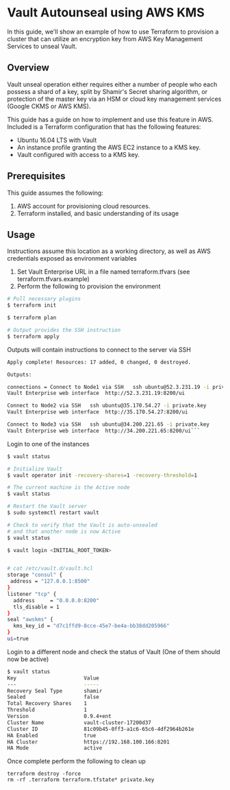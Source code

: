 # Vault Autounseal using AWS KMS

In this guide, we'll show an example of how to use Terraform to provision a cluster that can utilize an encryption key from AWS Key Management Services to unseal Vault.

## Overview
Vault unseal operation either requires either a number of people who each possess a shard of a key, split by Shamir's Secret sharing algorithm, or protection of the master key via an HSM or cloud key management services (Google CKMS or AWS KMS).

This guide has a guide on how to implement and use this feature in AWS. Included is a Terraform configuration that has the following features:
* Ubuntu 16.04 LTS with Vault
* An instance profile granting the AWS EC2 instance to a KMS key.
* Vault configured with access to a KMS key.


## Prerequisites

This guide assumes the following:

1. AWS account for provisioning cloud resources.
1. Terraform installed, and basic understanding of its usage


## Usage
Instructions assume this location as a working directory, as well as AWS credentials exposed as environment variables

1. Set Vault Enterprise URL in a file named terraform.tfvars (see terraform.tfvars.example)
1. Perform the following to provision the environment

```bash
# Pull necessary plugins
$ terraform init

$ terraform plan

# Output provides the SSH instruction
$ terraform apply
```

Outputs will contain instructions to connect to the server via SSH

```bash
Apply complete! Resources: 17 added, 0 changed, 0 destroyed.

Outputs:

connections = Connect to Node1 via SSH   ssh ubuntu@52.3.231.19 -i private.key
Vault Enterprise web interface  http://52.3.231.19:8200/ui

Connect to Node2 via SSH   ssh ubuntu@35.170.54.27 -i private.key
Vault Enterprise web interface  http://35.170.54.27:8200/ui

Connect to Node3 via SSH   ssh ubuntu@34.200.221.65 -i private.key
Vault Enterprise web interface  http://34.200.221.65:8200/ui```
```

Login to one of the instances

```bash
$ vault status

# Initialize Vault
$ vault operator init -recovery-shares=1 -recovery-threshold=1

# The current machine is the Active node
$ vault status

# Restart the Vault server
$ sudo systemctl restart vault

# Check to verify that the Vault is auto-unsealed
# and that another node is now Active
$ vault status

$ vault login <INITIAL_ROOT_TOKEN>


# cat /etc/vault.d/vault.hcl
storage "consul" {
 address = "127.0.0.1:8500"
}
listener "tcp" {
  address     = "0.0.0.0:8200"
  tls_disable = 1
}
seal "awskms" {
  kms_key_id = "d7c1ffd9-8cce-45e7-be4a-bb38dd205966"
}
ui=true
```

Login to a different node and check the status of Vault (One of them should now be active)

```bash
$ vault status
Key                      Value
---                      -----
Recovery Seal Type       shamir
Sealed                   false
Total Recovery Shares    1
Threshold                1
Version                  0.9.4+ent
Cluster Name             vault-cluster-17200d37
Cluster ID               81c09b45-0ff3-a1c6-65c6-4df2964b261e
HA Enabled               true
HA Cluster               https://192.168.100.166:8201
HA Mode                  active
```

Once complete perform the following to clean up

```
terraform destroy -force
rm -rf .terraform terraform.tfstate* private.key
```




